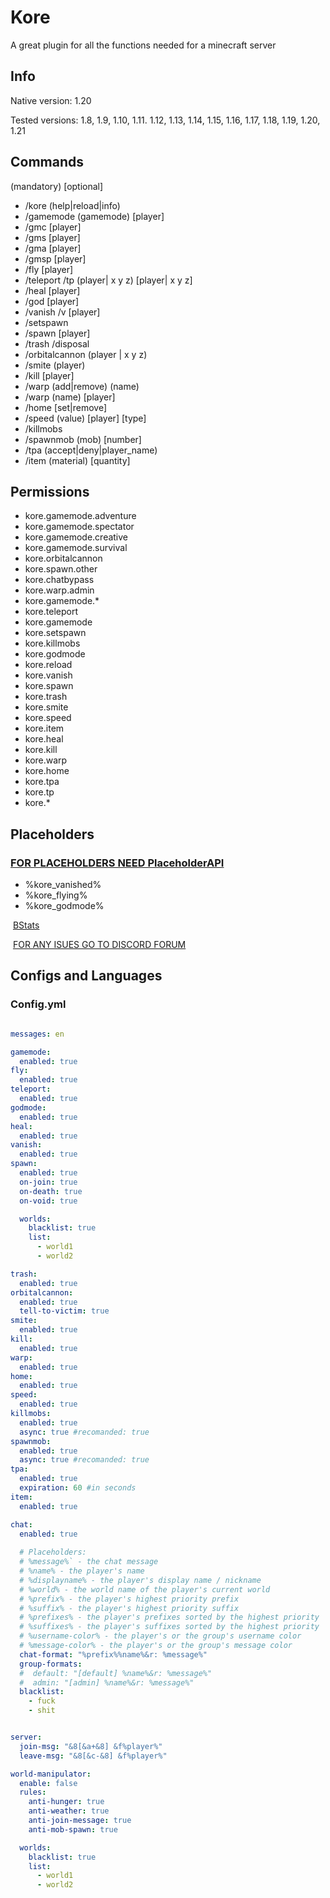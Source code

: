 # Kore

A great plugin for all the functions needed for a minecraft server

## Info

Native version: 1.20

Tested versions: 1.8, 1.9, 1.10, 1.11. 1.12, 1.13, 1.14, 1.15, 1.16, 1.17, 1.18, 1.19, 1.20, 1.21

## Commands

(mandatory) [optional]

- /kore (help|reload|info)
- /gamemode (gamemode) [player]
- /gmc [player]
- /gms [player]
- /gma [player]
- /gmsp [player]
- /fly [player]
- /teleport /tp (player| x y z) [player| x y z]
- /heal [player]
- /god [player]
- /vanish /v [player]
- /setspawn
- /spawn [player]
- /trash /disposal
- /orbitalcannon (player | x y z)
- /smite (player)
- /kill [player]
- /warp (add|remove) (name)
- /warp (name) [player]
- /home [set|remove]
- /speed (value) [player] [type]
- /killmobs
- /spawnmob (mob) [number]
- /tpa (accept|deny|player_name)
- /item (material) [quantity]

## Permissions

- kore.gamemode.adventure
- kore.gamemode.spectator
- kore.gamemode.creative
- kore.gamemode.survival
- kore.orbitalcannon
- kore.spawn.other
- kore.chatbypass
- kore.warp.admin
- kore.gamemode.*
- kore.teleport
- kore.gamemode
- kore.setspawn
- kore.killmobs
- kore.godmode
- kore.reload
- kore.vanish
- kore.spawn
- kore.trash
- kore.smite
- kore.speed
- kore.item
- kore.heal
- kore.kill
- kore.warp
- kore.home
- kore.tpa
- kore.tp
- kore.*

## Placeholders

### [FOR PLACEHOLDERS NEED PlaceholderAPI](https://www.spigotmc.org/resources/placeholderapi.6245/)

- %kore_vanished%
- %kore_flying%
- %kore_godmode%

​
[BStats](https://bstats.org/plugin/bukkit/Kore/18653)

​
[FOR ANY ISUES GO TO DISCORD FORUM](https://discord.gg/sR5QTmHQ2U)

## Configs and Languages

### Config.yml

```yaml

messages: en

gamemode:
  enabled: true
fly:
  enabled: true
teleport:
  enabled: true
godmode:
  enabled: true
heal:
  enabled: true
vanish:
  enabled: true
spawn:
  enabled: true
  on-join: true
  on-death: true
  on-void: true

  worlds:
    blacklist: true
    list:
      - world1
      - world2

trash:
  enabled: true
orbitalcannon:
  enabled: true
  tell-to-victim: true
smite:
  enabled: true
kill:
  enabled: true
warp:
  enabled: true
home:
  enabled: true
speed:
  enabled: true
killmobs:
  enabled: true
  async: true #recomanded: true
spawnmob:
  enabled: true
  async: true #recomanded: true
tpa:
  enabled: true
  expiration: 60 #in seconds
item:
  enabled: true

chat:
  enabled: true
  
  # Placeholders:
  # %message%` - the chat message
  # %name% - the player's name
  # %displayname% - the player's display name / nickname
  # %world% - the world name of the player's current world
  # %prefix% - the player's highest priority prefix
  # %suffix% - the player's highest priority suffix
  # %prefixes% - the player's prefixes sorted by the highest priority
  # %suffixes% - the player's suffixes sorted by the highest priority
  # %username-color% - the player's or the group's username color
  # %message-color% - the player's or the group's message color
  chat-format: "%prefix%%name%&r: %message%"
  group-formats:
  #  default: "[default] %name%&r: %message%"
  #  admin: "[admin] %name%&r: %message%"
  blacklist:
    - fuck
    - shit


server:
  join-msg: "&8[&a+&8] &f%player%"
  leave-msg: "&8[&c-&8] &f%player%"

world-manipulator:
  enable: false
  rules:
    anti-hunger: true
    anti-weather: true
    anti-join-message: true
    anti-mob-spawn: true

  worlds:
    blacklist: true
    list:
      - world1
      - world2

```
